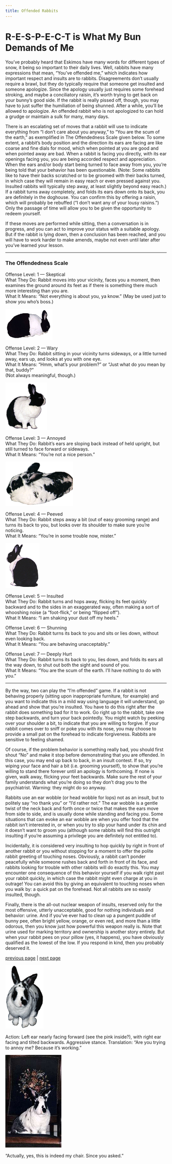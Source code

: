 ```yaml
---
title: Offended Rabbits
---
```


# R-E-S-P-E-C-T is What My Bun Demands of Me

You’ve probably heard that Eskimos have many words for different types of snow, it being so important to their daily lives. Well, rabbits have many expressions that mean, “You’ve offended me,” which indicates how important respect and insults are to rabbits. Disagreements don’t usually require a brawl, but they do typically require that someone get insulted and someone apologize. Since the apology usually just requires some forehead stroking, and maybe a conciliatory raisin, it’s worth trying to get back on your bunny’s good side. If the rabbit is really pissed off, though, you may have to just suffer the humiliation of being shunned. After a while, you’ll be allowed to apologize. An offended rabbit who is not apologized to can hold a grudge or maintain a sulk for many, many days.

There is an escalating set of moves that a rabbit will use to indicate everything from “I don’t care about you anyway,” to “You are the scum of the earth,” as exemplified in The Offendedness Scale given below. To some extent, a rabbit’s body position and the direction its ears are facing are like coarse and fine dials for mood, which when pointed at you are good and when pointed away are bad. When a rabbit is facing you directly, with its ear openings facing you, you are being accorded respect and appreciation. When the ears and/or body start being turned to face away from you, you’re being told that your behavior has been questionable. (Note: Some rabbits like to have their backs scratched or to be groomed with their backs turned, in which case they will remain in easy reach or even pressed against you. Insulted rabbits will typically step away, at least slightly beyond easy reach.) If a rabbit turns away completely, and folds its ears down onto its back, you are definitely in the doghouse. You can confirm this by offering a raisin, which will probably be rebuffed (“I don’t want any of your lousy raisins.”) Only the passage of time will allow you to be given the opportunity to redeem yourself.

If these moves are performed while sitting, then a conversation is in progress, and you can act to improve your status with a suitable apology. But if the rabbit is lying down, then a conclusion has been reached, and you will have to work harder to make amends, maybe not even until later after you’ve learned your lesson.

* * *

### The Offendedness Scale

Offense Level: 1 — Skeptical  
What They Do: Rabbit moves into your vicinity, faces you a moment, then examines the ground around its feet as if there is something there much more interesting than you are.  
What It Means: “Not everything is about you, ya know.” (May be used just to show you who’s boss.)

![snub1](./images/snub1.gif)

Offense Level: 2 — Wary  
What They Do: Rabbit sitting in your vicinity turns sideways, or a little turned away, ears up, and looks at you with one eye.  
What It Means: “Hmm, what’s your problem?” or “Just what do you mean by that, buddy?”  
(Not always meaningful, though.)  

![wary1](./images/wary1.gif)

Offense Level: 3 — Annoyed  
What They Do: Rabbit’s ears are sloping back instead of held upright, but still turned to face forward or sideways.  
What It Means: “You’re not a nice person.”  

![annoyed1](./images/annoyed1.gif)

Offense Level: 4 — Peeved  
What They Do: Rabbit steps away a bit (out of easy grooming range) and turns its back to you, but looks over its shoulder to make sure you’re noticing.  
What It Means: “You’re in some trouble now, mister.”  

![distrust1](./images/distrust1.gif)

Offense Level: 5 — Insulted  
What They Do: Rabbit turns and hops away, flicking its feet quickly backward and to the sides in an exaggerated way, often making a sort of whooshing noise (a “foot-flick,” or being “flipped off”).  
What It Means: “I am shaking your dust off my heels.”

Offense Level: 6 — Shunning  
What They Do: Rabbit turns its back to you and sits or lies down, without even looking back.  
What It Means: “You are behaving unacceptably.”

Offense Level: 7 — Deeply Hurt  
What They Do: Rabbit turns its back to you, lies down, and folds its ears all the way down, to shut out both the sight and sound of you.  
What It Means: “You are the scum of the earth. I’ll have nothing to do with you.”

* * *

By the way, two can play the “I’m offended” game. If a rabbit is not behaving properly (sitting upon inappropriate furniture, for example) and you want to indicate this in a mild way using language it will understand, go ahead and show that you’re insulted. You have to do this right after the rabbit does something bad for it to work. Go right up to the rabbit, take one step backwards, and turn your back pointedly. You might watch by peeking over your shoulder a bit, to indicate that you are willing to forgive. If your rabbit comes over to sniff or poke you with its nose, you may choose to provide a small pat on the forehead to indicate forgiveness. Rabbits are sensitive to feeling shamed.

Of course, if the problem behavior is something really bad, you should first shout “No” and make it stop before demonstrating that you are offended. In this case, you may end up back to back, in an insult contest. If so, try wiping your face and hair a bit (i.e. grooming yourself), to show that you’re willing to stand there forever until an apology is forthcoming. If none is given, walk away, flicking your feet backwards. Make sure the rest of your family understands what you’re doing so they don’t drag you to the psychiatrist. Warning: they might do so anyway.

Rabbits use an ear wobble (or head wobble for lops) not as an insult, but to politely say “no thank you” or “I’d rather not.” The ear wobble is a gentle twist of the neck back and forth once or twice that makes the ears move from side to side, and is usually done while standing and facing you. Some situations that can evoke an ear wobble are when you offer food that the rabbit isn’t interested in, or when you try to slip your hand under its chin and it doesn’t want to groom you (although some rabbits will find this outright insulting if you’re assuming a privilege you are definitely not entitled to).

Incidentally, it is considered very insulting to hop quickly by right in front of another rabbit or you without stopping for a moment to offer the polite rabbit greeting of touching noses. Obviously, a rabbit can’t ponder peacefully while someone rushes back and forth in front of its face, and rabbits looking for trouble with other rabbits will do exactly this. You may encounter one consequence of this behavior yourself if you walk right past your rabbit quickly, in which case the rabbit might even charge at you in outrage! You can avoid this by giving an equivalent to touching noses when you walk by: a quick pat on the forehead. Not all rabbits are so easily insulted, though.

Finally, there is the all-out nuclear weapon of insults, reserved only for the most offensive, utterly unacceptable, good for nothing individuals and behavior: urine. And if you’ve ever had to clean up a pungent puddle of bunny pee, often bright yellow, orange, or even red, and more than a little odorous, then you know just how powerful this weapon really is. Note that urine used for marking territory and ownership is another story entirely. But when your rabbit pees on your pillow (yes, it happens), you have obviously qualified as the lowest of the low. If you respond in kind, then you probably deserved it.

[previous page](./follow-my-nose.md "Follow My Nose") | [next page](./gimme-some-space-man.md "Gimme Some Space, Man")

![Marvin being doubtful.](./images/doubtful1.gif)

Action: Left ear nearly facing forward (see the pink inside?), with right ear facing and tilted backwards. Aggressive stance.
Translation: “Are you trying to annoy me? Because it’s working.”

!["Actually, yes, this is indeed my chair. Since you asked."](./images/doubtful2.jpg)

“Actually, yes, this is indeed my chair. Since you asked.”
